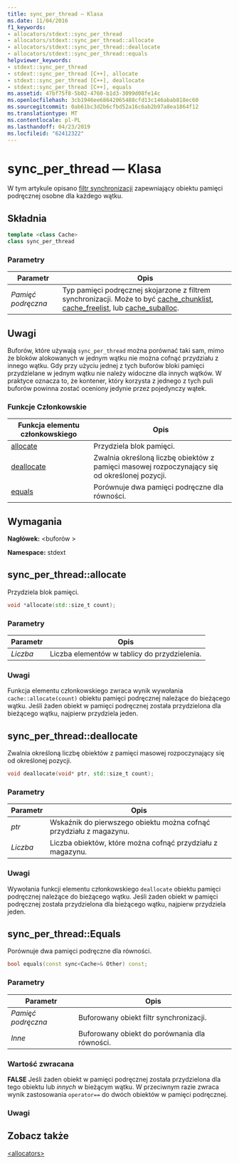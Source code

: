 ```yaml
---
title: sync_per_thread — Klasa
ms.date: 11/04/2016
f1_keywords:
- allocators/stdext::sync_per_thread
- allocators/stdext::sync_per_thread::allocate
- allocators/stdext::sync_per_thread::deallocate
- allocators/stdext::sync_per_thread::equals
helpviewer_keywords:
- stdext::sync_per_thread
- stdext::sync_per_thread [C++], allocate
- stdext::sync_per_thread [C++], deallocate
- stdext::sync_per_thread [C++], equals
ms.assetid: 47bf75f8-5b02-4760-b1d3-3099d08fe14c
ms.openlocfilehash: 3cb1946ee68642065488cfd13c146abab818ec60
ms.sourcegitcommit: 0ab61bc3d2b6cfbd52a16c6ab2b97a8ea1864f12
ms.translationtype: MT
ms.contentlocale: pl-PL
ms.lasthandoff: 04/23/2019
ms.locfileid: "62412322"
---
```

# <a name="syncperthread-class"></a>sync_per_thread — Klasa

W tym artykule opisano [filtr synchronizacji](../standard-library/allocators-header.md) zapewniający obiektu pamięci podręcznej osobne dla każdego wątku.

## <a name="syntax"></a>Składnia

```cpp
template <class Cache>
class sync_per_thread
```

### <a name="parameters"></a>Parametry

|Parametr|Opis|
|---------------|-----------------|
|*Pamięć podręczna*|Typ pamięci podręcznej skojarzone z filtrem synchronizacji. Może to być [cache_chunklist](../standard-library/cache-chunklist-class.md), [cache_freelist](../standard-library/cache-freelist-class.md), lub [cache_suballoc](../standard-library/cache-suballoc-class.md).|

## <a name="remarks"></a>Uwagi

Buforów, które używają `sync_per_thread` można porównać taki sam, mimo że bloków alokowanych w jednym wątku nie można cofnąć przydziału z innego wątku. Gdy przy użyciu jednej z tych buforów bloki pamięci przydzielane w jednym wątku nie należy widoczne dla innych wątków. W praktyce oznacza to, że kontener, który korzysta z jednego z tych puli buforów powinna zostać oceniony jedynie przez pojedynczy wątek.

### <a name="member-functions"></a>Funkcje Członkowskie

|Funkcja elementu członkowskiego|Opis|
|-|-|
|[allocate](#allocate)|Przydziela blok pamięci.|
|[deallocate](#deallocate)|Zwalnia określoną liczbę obiektów z pamięci masowej rozpoczynający się od określonej pozycji.|
|[equals](#equals)|Porównuje dwa pamięci podręczne dla równości.|

## <a name="requirements"></a>Wymagania

**Nagłówek:** \<buforów >

**Namespace:** stdext

## <a name="allocate"></a>  sync_per_thread::allocate

Przydziela blok pamięci.

```cpp
void *allocate(std::size_t count);
```

### <a name="parameters"></a>Parametry

|Parametr|Opis|
|---------------|-----------------|
|*Liczba*|Liczba elementów w tablicy do przydzielenia.|

### <a name="remarks"></a>Uwagi

Funkcja elementu członkowskiego zwraca wynik wywołania `cache::allocate(count)` obiektu pamięci podręcznej należące do bieżącego wątku. Jeśli żaden obiekt w pamięci podręcznej została przydzielona dla bieżącego wątku, najpierw przydziela jeden.

## <a name="deallocate"></a>  sync_per_thread::deallocate

Zwalnia określoną liczbę obiektów z pamięci masowej rozpoczynający się od określonej pozycji.

```cpp
void deallocate(void* ptr, std::size_t count);
```

### <a name="parameters"></a>Parametry

|Parametr|Opis|
|---------------|-----------------|
|*ptr*|Wskaźnik do pierwszego obiektu można cofnąć przydziału z magazynu.|
|*Liczba*|Liczba obiektów, które można cofnąć przydziału z magazynu.|

### <a name="remarks"></a>Uwagi

Wywołania funkcji elementu członkowskiego `deallocate` obiektu pamięci podręcznej należące do bieżącego wątku. Jeśli żaden obiekt w pamięci podręcznej została przydzielona dla bieżącego wątku, najpierw przydziela jeden.

## <a name="equals"></a>  sync_per_thread::Equals

Porównuje dwa pamięci podręczne dla równości.

```cpp
bool equals(const sync<Cache>& Other) const;
```

### <a name="parameters"></a>Parametry

|Parametr|Opis|
|---------------|-----------------|
|*Pamięć podręczna*|Buforowany obiekt filtr synchronizacji.|
|*Inne*|Buforowany obiekt do porównania dla równości.|

### <a name="return-value"></a>Wartość zwracana

**FALSE** Jeśli żaden obiekt w pamięci podręcznej została przydzielona dla tego obiektu lub *innych* w bieżącym wątku. W przeciwnym razie zwraca wynik zastosowania `operator==` do dwóch obiektów w pamięci podręcznej.

### <a name="remarks"></a>Uwagi

## <a name="see-also"></a>Zobacz także

[\<allocators>](../standard-library/allocators-header.md)<br/>
